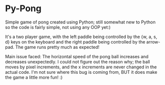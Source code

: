 # Py-Pong
Simple game of pong created using Python; still somewhat new to Python so the code is fairly simple, not using any OOP yet:)

It's a two player game, with the left paddle being controlled by the {w, a, s, d} keys on the keyboard and the right paddle being controlled by the arrow-pad. The game runs pretty much as expected!

Main issue faced:
The horizontal speed of the pong ball increases and decreases unexpectedly. I could not figure out the reason why; the ball moves by pixel increments, and the x increments are never changed in the actual code. I'm not sure where this bug is coming from, BUT it does make the game a little more fun! :)
